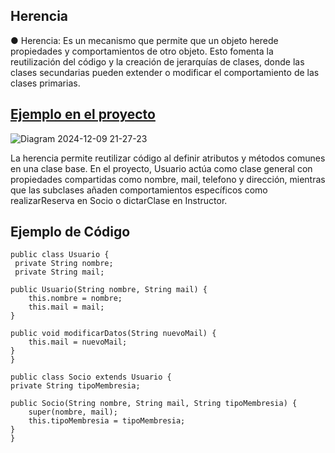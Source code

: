 ## Herencia
● Herencia: Es un mecanismo que permite que un objeto herede propiedades y
comportamientos de otro objeto. Esto fomenta la reutilización del código y la
creación de jerarquías de clases, donde las clases secundarias pueden extender o
modificar el comportamiento de las clases primarias.

## [Ejemplo en el proyecto](https://drive.google.com/file/d/1EeUV1WW-8NHXsGkOTU5TqJrCJVEsE9qA/view?usp=sharing)
![Diagram 2024-12-09 21-27-23](https://github.com/user-attachments/assets/6c2986a2-4a08-464d-a3de-6d63ee5d74c1)


La herencia permite reutilizar código al definir atributos y métodos comunes en una clase base. 
En el proyecto, Usuario actúa como clase general con propiedades compartidas como nombre, mail, telefono y dirección,
mientras que las subclases añaden comportamientos específicos como realizarReserva en Socio o dictarClase en Instructor.
## Ejemplo de Código
    public class Usuario {
     private String nombre;
     private String mail;

    public Usuario(String nombre, String mail) {
        this.nombre = nombre;
        this.mail = mail;
    }

    public void modificarDatos(String nuevoMail) {
        this.mail = nuevoMail;
    }
    }

    public class Socio extends Usuario {
    private String tipoMembresia;

    public Socio(String nombre, String mail, String tipoMembresia) {
        super(nombre, mail);
        this.tipoMembresia = tipoMembresia;
    }
    }
